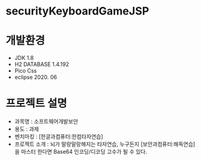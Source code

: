 # securityKeyboardGameJSP
# 개발환경
* JDK 1.8
* H2 DATABASE 1.4.192
* Pico Css
* eclipse 2020. 06

# 프로젝트 설명
* 과목명 : 소프트웨어개발보안
* 용도 : 과제
* 벤치마킹 : [한글과컴퓨터:한컴타자연습]
* 프로젝트 소개 : 뇌가 말랑말랑해지는 타자연습, 누구든지 [보안과컴퓨터:해독연습]을 마스터 한다면 Base64 인코딩/디코딩 고수가 될 수 있다.
